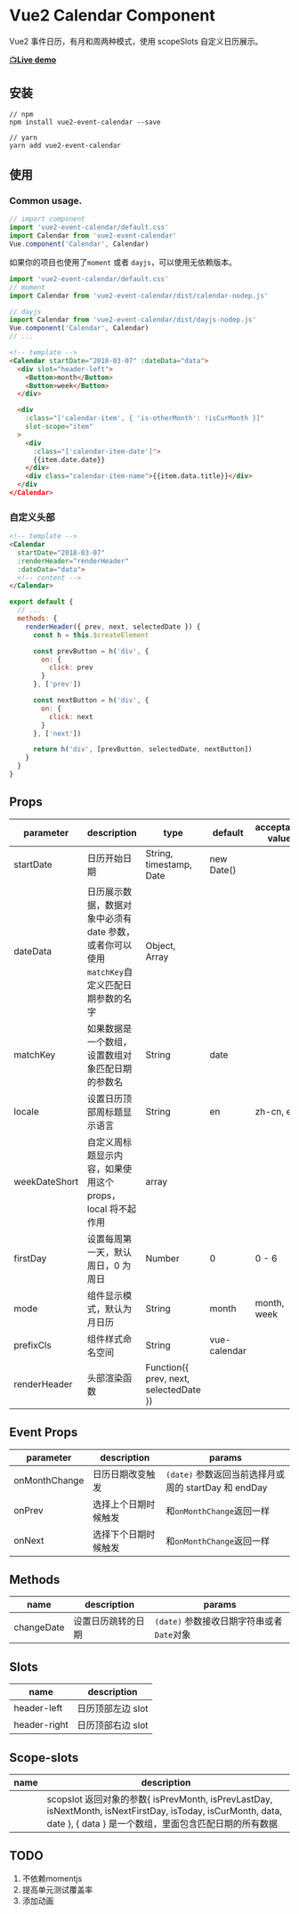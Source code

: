 # Vue2 Calendar Component

Vue2 事件日历，有月和周两种模式，使用 scopeSlots 自定义日历展示。

[📺**Live demo**](https://kitwon.github.io/vue2-event-calendar/)

## 安装

```shell
// npm
npm install vue2-event-calendar --save

// yarn
yarn add vue2-event-calendar
```

## 使用

### Common usage.

```javascript
// import component
import 'vue2-event-calendar/default.css'
import Calendar from 'vue2-event-calendar'
Vue.component('Calendar', Calendar)
```

如果你的项目也使用了`moment` 或者 `dayjs`，可以使用无依赖版本。

```javascript
import 'vue2-event-calendar/default.css'
// moment
import Calendar from 'vue2-event-calendar/dist/calendar-nodep.js'

// dayjs
import Calendar from 'vue2-event-calendar/dist/dayjs-nodep.js'
Vue.component('Calendar', Calendar)
// ...
```

```html
<!-- template -->
<Calendar startDate="2018-03-07" :dateData="data">
  <div slot="header-left">
    <Button>month</Button>
    <Button>week</Button>
  </div>

  <div
    :class="['calendar-item', { 'is-otherMonth': !isCurMonth }]"
    slot-scope="item"
  >
    <div
      :class="['calendar-item-date']">
      {{item.date.date}}
    </div>
    <div class="calendar-item-name">{{item.data.title}}</div>
  </div
</Calendar>
```

### 自定义头部

```html
<!-- template -->
<Calendar
  startDate="2018-03-07"
  :renderHeader="renderHeader"
  :dateData="data">
  <!-- content -->
</Calendar>
```

```javascript
export default {
  // ...
  methods: {
    renderHeader({ prev, next, selectedDate }) {
      const h = this.$createElement

      const prevButton = h('div', {
        on: {
          click: prev
        }
      }, ['prev'])

      const nextButton = h('div', {
        on: {
          click: next
        }
      }, ['next'])

      return h('div', [prevButton, selectedDate, nextButton])
    }
  }
}
```

## Props

| parameter     | description                                                                                | type                                   | default      | acceptable value |
| ------------- | ------------------------------------------------------------------------------------------ | -------------------------------------- | ------------ | ---------------- |
| startDate     | 日历开始日期                                                                               | String, timestamp, Date                | new Date()   |                  |
| dateData      | 日历展示数据，数据对象中必须有 date 参数，或者你可以使用`matchKey`自定义匹配日期参数的名字 | Object, Array                          |              |                  |
| matchKey      | 如果数据是一个数组，设置数组对象匹配日期的参数名                                           | String                                 | date         |                  |
| locale        | 设置日历顶部周标题显示语言                                                                 | String                                 | en           | zh-cn, en        |
| weekDateShort | 自定义周标题显示内容，如果使用这个 props，local 将不起作用                                 | array                                  |              |                  |
| firstDay      | 设置每周第一天，默认周日，0 为周日                                                         | Number                                 | 0            | 0 - 6            |
| mode          | 组件显示模式，默认为月日历                                                                 | String                                 | month        | month, week      |
| prefixCls     | 组件样式命名空间                                                                           | String                                 | vue-calendar |                  |
| renderHeader  | 头部渲染函数                                                                               | Function({ prev, next, selectedDate }) |              |                  |

## Event Props

| parameter     | description          | params                                               |
| ------------- | -------------------- | ---------------------------------------------------- |
| onMonthChange | 日历日期改变触发     | `(date)` 参数返回当前选择月或周的 startDay 和 endDay |
| onPrev        | 选择上个日期时候触发 | 和`onMonthChange`返回一样                            |
| onNext        | 选择下个日期时候触发 | 和`onMonthChange`返回一样                            |

## Methods

| name       | description        | params                                    |
| ---------- | ------------------ | ----------------------------------------- |
| changeDate | 设置日历跳转的日期 | `(date)` 参数接收日期字符串或者`Date`对象 |

## Slots

| name         | description       |
| ------------ | ----------------- |
| header-left  | 日历顶部左边 slot |
| header-right | 日历顶部右边 slot |

## Scope-slots

| name | description                                                                                                                                                          |
| ---- | -------------------------------------------------------------------------------------------------------------------------------------------------------------------- |
|      | scopslot 返回对象的参数{ isPrevMonth, isPrevLastDay, isNextMonth, isNextFirstDay, isToday, isCurMonth, data, date }, { data } 是一个数组，里面包含匹配日期的所有数据 |

## TODO

1.  不依赖momentjs
2.  提高单元测试覆盖率
3.  添加动画
